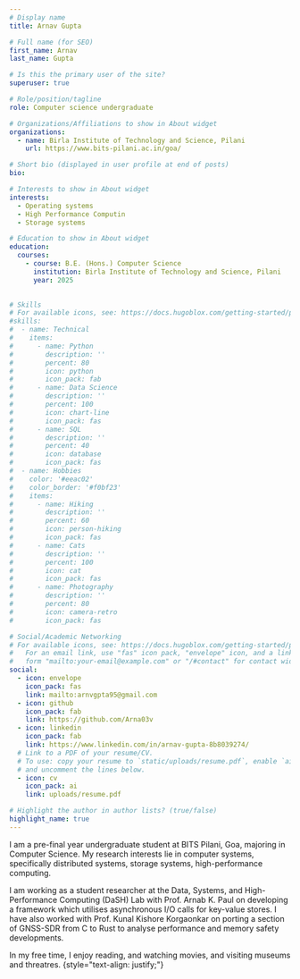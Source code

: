 ```yaml
---
# Display name
title: Arnav Gupta

# Full name (for SEO)
first_name: Arnav
last_name: Gupta

# Is this the primary user of the site?
superuser: true

# Role/position/tagline
role: Computer science undergraduate 

# Organizations/Affiliations to show in About widget
organizations:
  - name: Birla Institute of Technology and Science, Pilani
    url: https://www.bits-pilani.ac.in/goa/

# Short bio (displayed in user profile at end of posts)
bio:

# Interests to show in About widget
interests:
  - Operating systems
  - High Performance Computin
  - Storage systems

# Education to show in About widget
education:
  courses:
    - course: B.E. (Hons.) Computer Science
      institution: Birla Institute of Technology and Science, Pilani
      year: 2025
    

# Skills
# For available icons, see: https://docs.hugoblox.com/getting-started/page-builder/#icons
#skills:
#  - name: Technical
#    items:
#      - name: Python
#        description: ''
#        percent: 80
#        icon: python
#        icon_pack: fab
#      - name: Data Science
#        description: ''
#        percent: 100
#        icon: chart-line
#        icon_pack: fas
#      - name: SQL
#        description: ''
#        percent: 40
#        icon: database
#        icon_pack: fas
#  - name: Hobbies
#    color: '#eeac02'
#    color_border: '#f0bf23'
#    items:
#      - name: Hiking
#        description: ''
#        percent: 60
#        icon: person-hiking
#        icon_pack: fas
#      - name: Cats
#        description: ''
#        percent: 100
#        icon: cat
#        icon_pack: fas
#      - name: Photography
#        description: ''
#        percent: 80
#        icon: camera-retro
#        icon_pack: fas

# Social/Academic Networking
# For available icons, see: https://docs.hugoblox.com/getting-started/page-builder/#icons
#   For an email link, use "fas" icon pack, "envelope" icon, and a link in the
#   form "mailto:your-email@example.com" or "/#contact" for contact widget.
social:
  - icon: envelope
    icon_pack: fas
    link: mailto:arnvgpta95@gmail.com
  - icon: github
    icon_pack: fab
    link: https://github.com/Arna03v
  - icon: linkedin
    icon_pack: fab
    link: https://www.linkedin.com/in/arnav-gupta-8b8039274/
  # Link to a PDF of your resume/CV.
  # To use: copy your resume to `static/uploads/resume.pdf`, enable `ai` icons in `params.yaml`,
  # and uncomment the lines below.
  - icon: cv
    icon_pack: ai
    link: uploads/resume.pdf

# Highlight the author in author lists? (true/false)
highlight_name: true
---
```


I am a pre-final year undergraduate student at BITS Pilani, Goa, majoring in Computer Science. My research interests lie in computer systems, specifically distributed systems, storage systems, high-performance computing.

I am working as a student researcher at the Data, Systems, and High-Performance Computing (DaSH) Lab with Prof. Arnab K. Paul on developing a framework which utilises asynchronous I/O calls for key-value stores. I have also worked with Prof. Kunal Kishore Korgaonkar on porting a section of GNSS-SDR from C to Rust to analyse performance and memory safety developments.

In my free time, I enjoy reading, and watching movies, and visiting museums and threatres.
{style="text-align: justify;"}
